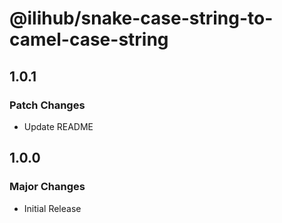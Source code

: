 # @ilihub/snake-case-string-to-camel-case-string

## 1.0.1

### Patch Changes

- Update README

## 1.0.0

### Major Changes

- Initial Release
